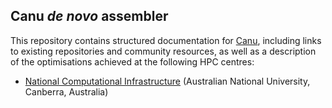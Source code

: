 ## Canu *de novo* assembler

This repository contains structured documentation for [Canu](https://australianbiocommons.github.io/Canu/Canu.html), including links to existing repositories and community resources, as well as a description of the optimisations achieved at the following HPC centres:

- [National Computational Infrastructure](https://australianbiocommons.github.io/Canu/NCI_optimisation.html) (Australian National University, Canberra, Australia)


